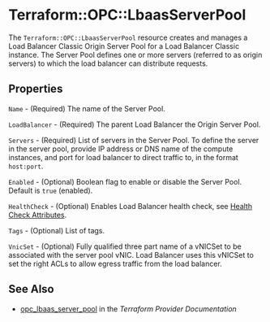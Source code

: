 # Terraform::OPC::LbaasServerPool

The `Terraform::OPC::LbaasServerPool` resource creates and manages a Load Balancer Classic Origin Server Pool for a Load Balancer Classic instance. The Server Pool defines one or more servers (referred to as origin servers) to which the load balancer can distribute requests.

## Properties

`Name` - (Required) The name of the Server Pool.

`LoadBalancer` - (Required) The parent Load Balancer the Origin Server Pool.

`Servers` - (Required) List of servers in the Server Pool. To define the server in the server pool, provide IP address or DNS name of the compute instances, and port for load balancer to direct traffic to, in the format `host:port`.

`Enabled` - (Optional) Boolean flag to enable or disable the Server Pool. Default is `true` (enabled).

`HealthCheck` - (Optional) Enables Load Balancer health check, see [Health Check Attributes](#health-check-attributes).

`Tags` - (Optional) List of tags.

`VnicSet` - (Optional) Fully qualified three part name of a vNICSet to be associated with the server pool vNIC. Load Balancer uses this vNICSet to set the right ACLs to allow egress traffic from the load balancer.


## See Also

* [opc_lbaas_server_pool](https://www.terraform.io/docs/providers/opc/r/lbaas_server_pool.html) in the _Terraform Provider Documentation_